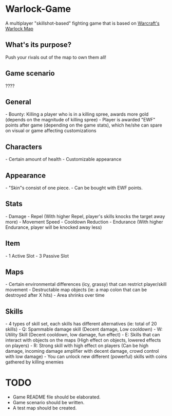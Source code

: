 Warlock-Game
============

A multiplayer "skillshot-based" fighting game that is based on <a href="http://www.hiveworkshop.com/forums/maps-564/warlock-1-00b-92687/" target="_blank">Warcraft's Warlock Map</a>

<h2>What's its purpose?</h2>

Push your rivals out of the map to own them all!

<h2>Game scenario</h2>
????

<h2>General</h2>
- Bounty: Killing a player who is in a killing spree, awards more gold (depends on the magnitude of killing spree)
- Player is awarded "EWF" points after game (depending on the game stats), which he/she can spare on visual or game affecting customizations

<h2>Characters</h2>
- Certain amount of health
- Customizable appearance

<h2>Appearance</h2>
- "Skin"s consist of one piece. 
- Can be bought with EWF points.

<h2>Stats</h2>
- Damage
- Repel (With higher Repel, player's skills knocks the target away more)
- Movement Speed
- Cooldown Reduction
- Endurance (With higher Endurance, player will be knocked away less)

<h2>Item</h2>
- 1 Active Slot
- 3 Passive Slot

<h2>Maps</h2>
- Certain environmental differences (icy, grassy) that can restrict player/skill movement
- Destructable map objects (ie: a map colon that can be destroyed after X hits)
- Area shrinks over time

<h2>Skills</h2>
- 4 types of skill set, each skills has different alternatives (ie: total of 20 skills)
    - Q: Spammable damage skill (Decent damage, Low cooldown)
    - W: Utility Skill (Decent cooldown, low damage, fun effect)
    - E: Skills that can interact with objects on the maps (High effect on objects, lowered effects on players)
    - R: Strong skill with high effect on players (Can be high damage, incoming damage amplifier with decent damage, crowd control with low damage)
- You can unlock new different (powerful) skills with coins gathered by killing enemies

TODO
============

- Game README file should be elaborated.
- Game scenario should be written.
- A test map should be created.
